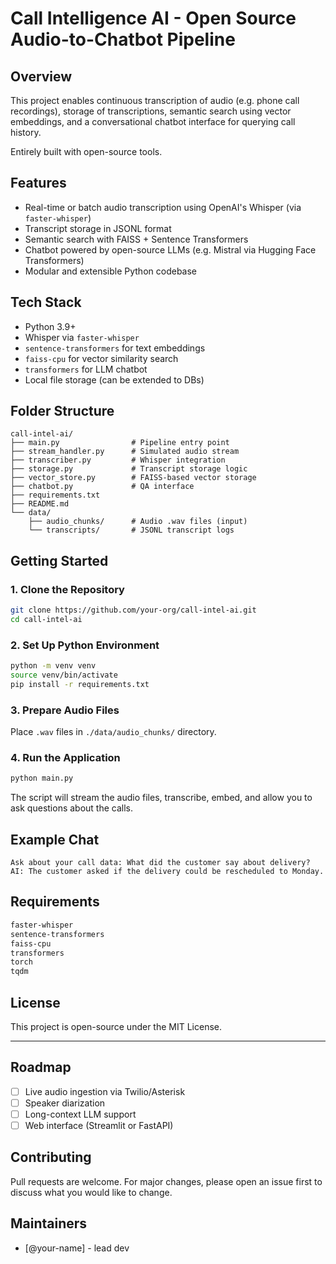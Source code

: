 # Call Intelligence AI - Open Source Audio-to-Chatbot Pipeline

## Overview

This project enables continuous transcription of audio (e.g. phone call recordings), storage of transcriptions, semantic search using vector embeddings, and a conversational chatbot interface for querying call history.

Entirely built with open-source tools.

## Features

* Real-time or batch audio transcription using OpenAI's Whisper (via `faster-whisper`)
* Transcript storage in JSONL format
* Semantic search with FAISS + Sentence Transformers
* Chatbot powered by open-source LLMs (e.g. Mistral via Hugging Face Transformers)
* Modular and extensible Python codebase

## Tech Stack

* Python 3.9+
* Whisper via `faster-whisper`
* `sentence-transformers` for text embeddings
* `faiss-cpu` for vector similarity search
* `transformers` for LLM chatbot
* Local file storage (can be extended to DBs)

## Folder Structure

```
call-intel-ai/
├── main.py                # Pipeline entry point
├── stream_handler.py      # Simulated audio stream
├── transcriber.py         # Whisper integration
├── storage.py             # Transcript storage logic
├── vector_store.py        # FAISS-based vector storage
├── chatbot.py             # QA interface
├── requirements.txt
├── README.md
└── data/
    ├── audio_chunks/      # Audio .wav files (input)
    └── transcripts/       # JSONL transcript logs
```

## Getting Started

### 1. Clone the Repository

```bash
git clone https://github.com/your-org/call-intel-ai.git
cd call-intel-ai
```

### 2. Set Up Python Environment

```bash
python -m venv venv
source venv/bin/activate
pip install -r requirements.txt
```

### 3. Prepare Audio Files

Place `.wav` files in `./data/audio_chunks/` directory.

### 4. Run the Application

```bash
python main.py
```

The script will stream the audio files, transcribe, embed, and allow you to ask questions about the calls.

## Example Chat

```
Ask about your call data: What did the customer say about delivery?
AI: The customer asked if the delivery could be rescheduled to Monday.
```

## Requirements

```txt
faster-whisper
sentence-transformers
faiss-cpu
transformers
torch
tqdm
```

## License

This project is open-source under the MIT License.

---

## Roadmap

* [ ] Live audio ingestion via Twilio/Asterisk
* [ ] Speaker diarization
* [ ] Long-context LLM support
* [ ] Web interface (Streamlit or FastAPI)

## Contributing

Pull requests are welcome. For major changes, please open an issue first to discuss what you would like to change.

## Maintainers

* \[@your-name] - lead dev
